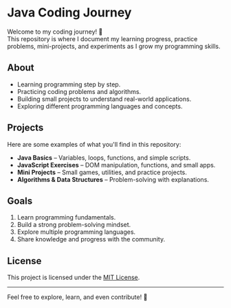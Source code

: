 # Java Coding Journey

Welcome to my coding journey! 🚀  
This repository is where I document my learning progress, practice problems, mini-projects, and experiments as I grow my programming skills.

## About

- Learning programming step by step.
- Practicing coding problems and algorithms.
- Building small projects to understand real-world applications.
- Exploring different programming languages and concepts.

## Projects

Here are some examples of what you'll find in this repository:

- **Java Basics** – Variables, loops, functions, and simple scripts.
- **JavaScript Exercises** – DOM manipulation, functions, and small apps.
- **Mini Projects** – Small games, utilities, and practice projects.
- **Algorithms & Data Structures** – Problem-solving with explanations.

## Goals

1. Learn programming fundamentals.
2. Build a strong problem-solving mindset.
3. Explore multiple programming languages.
4. Share knowledge and progress with the community.

## License

This project is licensed under the [MIT License](LICENSE).

---

Feel free to explore, learn, and even contribute! 🌟

